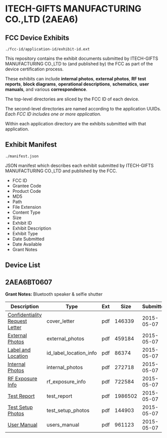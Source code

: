 # ITECH-GIFTS MANUFACTURING CO.,LTD (2AEA6)
## FCC Device Exhibits

```
./fcc-id/application-id/exhibit-id.ext
```

This repository contains the exhibit documents submitted by ITECH-GIFTS MANUFACTURING CO.,LTD to (and published by) the FCC as part of the device certification process.

These exhibits can include **internal photos**, **external photos**, **RF test reports**, **block diagrams**, **operational descriptions**, **schematics**, **user manuals**, and various **correspondence**.

The top-level directories are sliced by the FCC ID of each device.

The second-level directories are named according to the application UUIDs. *Each FCC ID includes one or more application.*

Within each application directory are the exhibits submitted with that application. 

## Exhibit Manifest

```
./manifest.json
```

JSON manifest which describes each exhibit submitted by ITECH-GIFTS MANUFACTURING CO.,LTD and published by the FCC.

- FCC ID
- Grantee Code
- Product Code
- MD5
- Path
- File Extension
- Content Type
- Size
- Exhibit ID
- Exhibit Description
- Exhibit Type
- Date Submitted
- Date Available
- Grant Notes

## Device List
## 2AEA6BT0607
**Grant Notes:** Bluetooth speaker & selfie shutter

| Description | Type | Ext | Size | Submitted | Available |
| ----------- | ---- | --- | ---- | --------- | --------- |
| [Confidentiality Request Letter](2AEA6BT0607/86e4f9a895c501c35c419ce35570d7bf/2606428.pdf) | cover_letter | pdf | 146339 | 2015-05-07 | 2015-05-07 |
| [External Photos](2AEA6BT0607/86e4f9a895c501c35c419ce35570d7bf/2606429.pdf) | external_photos | pdf | 459184 | 2015-05-07 | 2015-05-07 |
| [Label and Location](2AEA6BT0607/86e4f9a895c501c35c419ce35570d7bf/2606431.pdf) | id_label_location_info | pdf | 86374 | 2015-05-07 | 2015-05-07 |
| [Internal Photos](2AEA6BT0607/86e4f9a895c501c35c419ce35570d7bf/2606430.pdf) | internal_photos | pdf | 272718 | 2015-05-07 | 2015-05-07 |
| [RF Exposure Info](2AEA6BT0607/86e4f9a895c501c35c419ce35570d7bf/2606433.pdf) | rf_exposure_info | pdf | 722584 | 2015-05-07 | 2015-05-07 |
| [Test Report](2AEA6BT0607/86e4f9a895c501c35c419ce35570d7bf/2606435.pdf) | test_report | pdf | 1986502 | 2015-05-07 | 2015-05-07 |
| [Test Setup Photos](2AEA6BT0607/86e4f9a895c501c35c419ce35570d7bf/2606436.pdf) | test_setup_photos | pdf | 144903 | 2015-05-07 | 2015-05-07 |
| [User Manual](2AEA6BT0607/86e4f9a895c501c35c419ce35570d7bf/2606437.pdf) | users_manual | pdf | 961123 | 2015-05-07 | 2015-05-07 |
